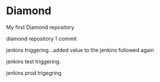 # Diamond
My first Diamond repository

diamond repository 1 commit

jenkins triggering...added value to the jenkins followed again

jenkins test triggering.

jenkins prod trigegring

